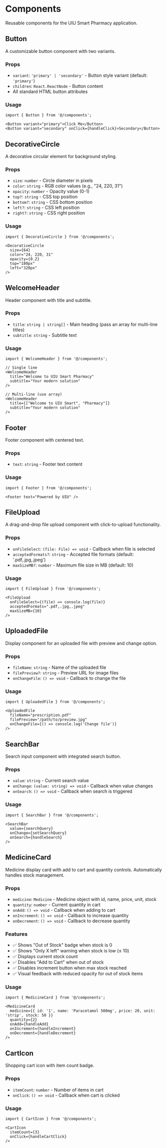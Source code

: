 # Components

Reusable components for the UIU Smart Pharmacy application.

## Button

A customizable button component with two variants.

### Props
- `variant`: `'primary' | 'secondary'` - Button style variant (default: `'primary'`)
- `children`: `React.ReactNode` - Button content
- All standard HTML button attributes

### Usage
```tsx
import { Button } from '@/components';

<Button variant="primary">Click Me</Button>
<Button variant="secondary" onClick={handleClick}>Secondary</Button>
```

## DecorativeCircle

A decorative circular element for background styling.

### Props
- `size`: `number` - Circle diameter in pixels
- `color`: `string` - RGB color values (e.g., "24, 220, 31")
- `opacity`: `number` - Opacity value (0-1)
- `top?`: `string` - CSS top position
- `bottom?`: `string` - CSS bottom position
- `left?`: `string` - CSS left position
- `right?`: `string` - CSS right position

### Usage
```tsx
import { DecorativeCircle } from '@/components';

<DecorativeCircle 
  size={64}
  color="24, 220, 31"
  opacity={0.2}
  top="180px"
  left="320px"
/>
```

## WelcomeHeader

Header component with title and subtitle.

### Props
- `title`: `string | string[]` - Main heading (pass an array for multi-line titles)
- `subtitle`: `string` - Subtitle text

### Usage
```tsx
import { WelcomeHeader } from '@/components';

// Single line
<WelcomeHeader 
  title="Welcome to UIU Smart Pharmacy"
  subtitle="Your modern solution"
/>

// Multi-line (use array)
<WelcomeHeader 
  title={["Welcome to UIU Smart", "Pharmacy"]}
  subtitle="Your modern solution"
/>
```

## Footer

Footer component with centered text.

### Props
- `text`: `string` - Footer text content

### Usage
```tsx
import { Footer } from '@/components';

<Footer text="Powered by UIU" />
```

## FileUpload

A drag-and-drop file upload component with click-to-upload functionality.

### Props
- `onFileSelect`: `(file: File) => void` - Callback when file is selected
- `acceptedFormats?`: `string` - Accepted file formats (default: '.pdf,.jpg,.jpeg')
- `maxSizeMB?`: `number` - Maximum file size in MB (default: 10)

### Usage
```tsx
import { FileUpload } from '@/components';

<FileUpload 
  onFileSelect={(file) => console.log(file)}
  acceptedFormats=".pdf,.jpg,.jpeg"
  maxSizeMB={10}
/>
```

## UploadedFile

Display component for an uploaded file with preview and change option.

### Props
- `fileName`: `string` - Name of the uploaded file
- `filePreview?`: `string` - Preview URL for image files
- `onChangeFile`: `() => void` - Callback to change the file

### Usage
```tsx
import { UploadedFile } from '@/components';

<UploadedFile 
  fileName="prescription.pdf"
  filePreview="/path/to/preview.jpg"
  onChangeFile={() => console.log('Change file')}
/>
```

## SearchBar

Search input component with integrated search button.

### Props
- `value`: `string` - Current search value
- `onChange`: `(value: string) => void` - Callback when value changes
- `onSearch`: `() => void` - Callback when search is triggered

### Usage
```tsx
import { SearchBar } from '@/components';

<SearchBar 
  value={searchQuery}
  onChange={setSearchQuery}
  onSearch={handleSearch}
/>
```

## MedicineCard

Medicine display card with add to cart and quantity controls. Automatically handles stock management.

### Props
- `medicine`: `Medicine` - Medicine object with id, name, price, unit, stock
- `quantity`: `number` - Current quantity in cart
- `onAdd`: `() => void` - Callback when adding to cart
- `onIncrement`: `() => void` - Callback to increase quantity
- `onDecrement`: `() => void` - Callback to decrease quantity

### Features
- ✅ Shows "Out of Stock" badge when stock is 0
- ✅ Shows "Only X left" warning when stock is low (≤ 10)
- ✅ Displays current stock count
- ✅ Disables "Add to Cart" when out of stock
- ✅ Disables increment button when max stock reached
- ✅ Visual feedback with reduced opacity for out of stock items

### Usage
```tsx
import { MedicineCard } from '@/components';

<MedicineCard 
  medicine={{ id: '1', name: 'Paracetamol 500mg', price: 20, unit: 'strip', stock: 50 }}
  quantity={2}
  onAdd={handleAdd}
  onIncrement={handleIncrement}
  onDecrement={handleDecrement}
/>
```

## CartIcon

Shopping cart icon with item count badge.

### Props
- `itemCount`: `number` - Number of items in cart
- `onClick`: `() => void` - Callback when cart is clicked

### Usage
```tsx
import { CartIcon } from '@/components';

<CartIcon 
  itemCount={3}
  onClick={handleCartClick}
/>
```

